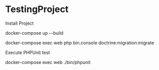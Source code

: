 # TestingProject

Install Project

docker-compose up --build

docker-compose exec web php bin.console doctrine:migration:migrate

Execute PHPUnit test

docker-compose exec web ./bin/phpunit

